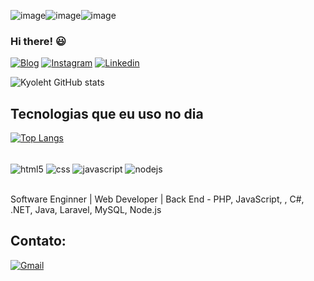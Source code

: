![image](https://github.com/user-attachments/assets/d86ccc74-818f-4ea1-ac85-27c54b4371f8)![image](https://github.com/user-attachments/assets/67e90aae-9b2e-4c4b-a079-8dc87976c674)![image](https://github.com/user-attachments/assets/22217fb6-2972-4470-89fa-cc2bbd5fc79b)
### Hi there! 😃

[![Blog](https://img.shields.io/website?label=kyoleht.com&style=for-the-badge&url=https://sujeitoprogramdor.com/)](https://kyoleht.com)
[![Instagram](https://img.shields.io/badge/Instagram-E4405F?style=for-the-badge&logo=instagram&logoColor=white)](https://www.instagram.com/ra.fa.elf/)
[![Linkedin](https://img.shields.io/badge/LinkedIn-0077B5?style=for-the-badge&logo=linkedin&logoColor=white)](https://www.linkedin.com/in/rafael-ferreira-9b900324a/)

![Kyoleht GitHub stats](https://github-readme-stats.vercel.app/api?username=kyoleht&hide=contribs,prs)

## Tecnologias que eu uso no dia

[![Top Langs](https://github-readme-stats.vercel.app/api/top-langs/?username=kyoleht&layout=pie)](https://github.com/anuraghazra/github-readme-stats)

<div style="display: inline_block"><br/>
    <img align="center" alt="html5" src="https://img.shields.io/badge/HTML5-E34F26?style=for-the-badge&logo=html5&logoColor=white" />
    <img align="center" alt="css" src="https://img.shields.io/badge/CSS3-1572B6?style=for-the-badge&logo=css3&logoColor=white" />
    <img align="center" alt="javascript" src="https://img.shields.io/badge/JavaScript-F7DF1E?style=for-the-badge&logo=javascript&logoColor=black" />
    <img align="center" alt="nodejs" src="https://img.shields.io/badge/Node.js-43853D?style=for-the-badge&logo=node.js&logoColor=white" />
</div><br/>

Software Enginner | Web Developer | Back End - PHP, JavaScript, , C#, .NET, Java, Laravel, MySQL, Node.js 

## Contato:
[![Gmail](https://img.shields.io/badge/Gmail-D14836?style=for-the-badge&logo=gmail&logoColor=white)](rafaelferreiradasilva1145@gmail.com)
